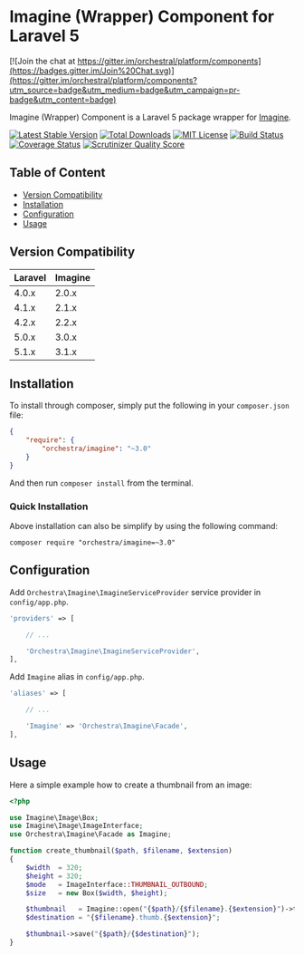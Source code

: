 Imagine (Wrapper) Component for Laravel 5
==============

[![Join the chat at https://gitter.im/orchestral/platform/components](https://badges.gitter.im/Join%20Chat.svg)](https://gitter.im/orchestral/platform/components?utm_source=badge&utm_medium=badge&utm_campaign=pr-badge&utm_content=badge)

Imagine (Wrapper) Component is a Laravel 5 package wrapper for [Imagine](https://github.com/avalanche123/Imagine).

[![Latest Stable Version](https://img.shields.io/github/release/orchestral/imagine.svg?style=flat-square)](https://packagist.org/packages/orchestra/imagine)
[![Total Downloads](https://img.shields.io/packagist/dt/orchestra/imagine.svg?style=flat-square)](https://packagist.org/packages/orchestra/imagine)
[![MIT License](https://img.shields.io/packagist/l/orchestra/imagine.svg?style=flat-square)](https://packagist.org/packages/orchestra/imagine)
[![Build Status](https://img.shields.io/travis/orchestral/imagine/master.svg?style=flat-square)](https://travis-ci.org/orchestral/imagine)
[![Coverage Status](https://img.shields.io/coveralls/orchestral/imagine/master.svg?style=flat-square)](https://coveralls.io/r/orchestral/imagine?branch=master)
[![Scrutinizer Quality Score](https://img.shields.io/scrutinizer/g/orchestral/imagine/master.svg?style=flat-square)](https://scrutinizer-ci.com/g/orchestral/imagine/)

## Table of Content

* [Version Compatibility](#version-compatibility)
* [Installation](#installation)
* [Configuration](#configuration)
* [Usage](#usage)

## Version Compatibility

Laravel    | Imagine
:----------|:----------
 4.0.x     | 2.0.x
 4.1.x     | 2.1.x
 4.2.x     | 2.2.x
 5.0.x     | 3.0.x
 5.1.x     | 3.1.x

## Installation

To install through composer, simply put the following in your `composer.json` file:

```json
{
	"require": {
		"orchestra/imagine": "~3.0"
	}
}
```

And then run `composer install` from the terminal.

### Quick Installation

Above installation can also be simplify by using the following command:

	composer require "orchestra/imagine=~3.0"

## Configuration

Add `Orchestra\Imagine\ImagineServiceProvider` service provider in `config/app.php`.

```php
'providers' => [

	// ...

	'Orchestra\Imagine\ImagineServiceProvider',
],
```

Add `Imagine` alias in `config/app.php`.

```php
'aliases' => [

	// ...

	'Imagine' => 'Orchestra\Imagine\Facade',
],
```

## Usage

Here a simple example how to create a thumbnail from an image:

```php
<?php

use Imagine\Image\Box;
use Imagine\Image\ImageInterface;
use Orchestra\Imagine\Facade as Imagine;

function create_thumbnail($path, $filename, $extension)
{
    $width  = 320;
    $height = 320;
    $mode   = ImageInterface::THUMBNAIL_OUTBOUND;
    $size   = new Box($width, $height);

    $thumbnail   = Imagine::open("{$path}/{$filename}.{$extension}")->thumbnail($size, $mode);
    $destination = "{$filename}.thumb.{$extension}";

    $thumbnail->save("{$path}/{$destination}");
}
```
